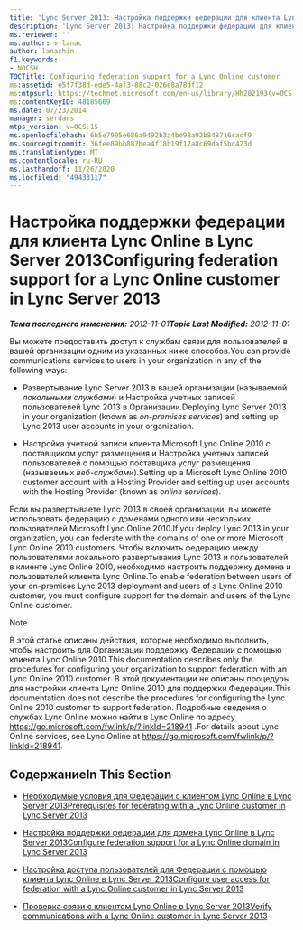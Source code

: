 ```yaml
---
title: 'Lync Server 2013: Настройка поддержки федерации для клиента Lync Online'
description: 'Lync Server 2013: Настройка поддержки федерации для клиента Lync Online.'
ms.reviewer: ''
ms.author: v-lanac
author: lanachin
f1.keywords:
- NOCSH
TOCTitle: Configuring federation support for a Lync Online customer
ms:assetid: e5f7f38d-ede5-4af3-88c2-026e8a78df12
ms:mtpsurl: https://technet.microsoft.com/en-us/library/Hh202193(v=OCS.15)
ms:contentKeyID: 48185669
ms.date: 07/23/2014
manager: serdars
mtps_version: v=OCS.15
ms.openlocfilehash: 6b5e7995e686a9492b3a4be98a92b848716cacf9
ms.sourcegitcommit: 36fee89bb887bea4f18b19f17a8c69daf5bc423d
ms.translationtype: MT
ms.contentlocale: ru-RU
ms.lasthandoff: 11/26/2020
ms.locfileid: "49433117"
---
```

# <a name="configuring-federation-support-for-a-lync-online-customer-in-lync-server-2013"></a><span data-ttu-id="e3976-103">Настройка поддержки федерации для клиента Lync Online в Lync Server 2013</span><span class="sxs-lookup"><span data-stu-id="e3976-103">Configuring federation support for a Lync Online customer in Lync Server 2013</span></span>

<div data-xmlns="http://www.w3.org/1999/xhtml">

<div class="topic" data-xmlns="http://www.w3.org/1999/xhtml" data-msxsl="urn:schemas-microsoft-com:xslt" data-cs="https://msdn.microsoft.com/">

<div data-asp="https://msdn2.microsoft.com/asp">



</div>

<div id="mainSection">

<div id="mainBody"><span data-ttu-id="e3976-104">

<span> </span></span><span class="sxs-lookup"><span data-stu-id="e3976-104">

<span> </span></span></span>

<span data-ttu-id="e3976-105">_**Тема последнего изменения:** 2012-11-01_</span><span class="sxs-lookup"><span data-stu-id="e3976-105">_**Topic Last Modified:** 2012-11-01_</span></span>

<span data-ttu-id="e3976-106">Вы можете предоставить доступ к службам связи для пользователей в вашей организации одним из указанных ниже способов.</span><span class="sxs-lookup"><span data-stu-id="e3976-106">You can provide communications services to users in your organization in any of the following ways:</span></span>

  - <span data-ttu-id="e3976-107">Развертывание Lync Server 2013 в вашей организации (называемой *локальными службами*) и Настройка учетных записей пользователей Lync 2013 в Организации.</span><span class="sxs-lookup"><span data-stu-id="e3976-107">Deploying Lync Server 2013 in your organization (known as *on-premises services*) and setting up Lync 2013 user accounts in your organization.</span></span>

  - <span data-ttu-id="e3976-108">Настройка учетной записи клиента Microsoft Lync Online 2010 с поставщиком услуг размещения и Настройка учетных записей пользователей с помощью поставщика услуг размещения (называемых *веб-службами*).</span><span class="sxs-lookup"><span data-stu-id="e3976-108">Setting up a Microsoft Lync Online 2010 customer account with a Hosting Provider and setting up user accounts with the Hosting Provider (known as *online services*).</span></span>

<span data-ttu-id="e3976-109">Если вы развертываете Lync 2013 в своей организации, вы можете использовать федерацию с доменами одного или нескольких пользователей Microsoft Lync Online 2010.</span><span class="sxs-lookup"><span data-stu-id="e3976-109">If you deploy Lync 2013 in your organization, you can federate with the domains of one or more Microsoft Lync Online 2010 customers.</span></span> <span data-ttu-id="e3976-110">Чтобы включить федерацию между пользователями локального развертывания Lync 2013 и пользователей в клиенте Lync Online 2010, необходимо настроить поддержку домена и пользователей клиента Lync Online.</span><span class="sxs-lookup"><span data-stu-id="e3976-110">To enable federation between users of your on-premises Lync 2013 deployment and users of a Lync Online 2010 customer, you must configure support for the domain and users of the Lync Online customer.</span></span>

<div>


> [!NOTE]  
> <span data-ttu-id="e3976-111">В этой статье описаны действия, которые необходимо выполнить, чтобы настроить для Организации поддержку Федерации с помощью клиента Lync Online 2010.</span><span class="sxs-lookup"><span data-stu-id="e3976-111">This documentation describes only the procedures for configuring your organization to support federation with an Lync Online 2010 customer.</span></span> <span data-ttu-id="e3976-112">В этой документации не описаны процедуры для настройки клиента Lync Online 2010 для поддержки Федерации.</span><span class="sxs-lookup"><span data-stu-id="e3976-112">This documentation does not describe the procedures for configuring the Lync Online 2010 customer to support federation.</span></span> <span data-ttu-id="e3976-113">Подробные сведения о службах Lync Online можно найти в Lync Online по адресу <A href="https://go.microsoft.com/fwlink/p/?linkid=218941">https://go.microsoft.com/fwlink/p/?linkId=218941</A> .</span><span class="sxs-lookup"><span data-stu-id="e3976-113">For details about Lync Online services, see Lync Online at <A href="https://go.microsoft.com/fwlink/p/?linkid=218941">https://go.microsoft.com/fwlink/p/?linkId=218941</A>.</span></span>



</div>

<div>

## <a name="in-this-section"></a><span data-ttu-id="e3976-114">Содержание</span><span class="sxs-lookup"><span data-stu-id="e3976-114">In This Section</span></span>

  - [<span data-ttu-id="e3976-115">Необходимые условия для Федерации с клиентом Lync Online в Lync Server 2013</span><span class="sxs-lookup"><span data-stu-id="e3976-115">Prerequisites for federating with a Lync Online customer in Lync Server 2013</span></span>](lync-server-2013-prerequisites-for-federating-with-a-lync-online-customer.md)

  - [<span data-ttu-id="e3976-116">Настройка поддержки федерации для домена Lync Online в Lync Server 2013</span><span class="sxs-lookup"><span data-stu-id="e3976-116">Configure federation support for a Lync Online domain in Lync Server 2013</span></span>](lync-server-2013-configure-federation-support-for-a-lync-online-domain.md)

  - [<span data-ttu-id="e3976-117">Настройка доступа пользователей для Федерации с помощью клиента Lync Online в Lync Server 2013</span><span class="sxs-lookup"><span data-stu-id="e3976-117">Configure user access for federation with a Lync Online customer in Lync Server 2013</span></span>](lync-server-2013-configure-user-access-for-federation-with-a-lync-online-customer.md)

  - [<span data-ttu-id="e3976-118">Проверка связи с клиентом Lync Online в Lync Server 2013</span><span class="sxs-lookup"><span data-stu-id="e3976-118">Verify communications with a Lync Online customer in Lync Server 2013</span></span>](lync-server-2013-verify-communications-with-a-lync-online-customer.md)

<span data-ttu-id="e3976-119"></div>

</div>

<span> </span>

</div>

</div>

</span><span class="sxs-lookup"><span data-stu-id="e3976-119"></div>

</div>

<span> </span>

</div>

</div>

</span></span></div>

